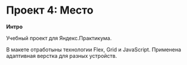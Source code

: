 # Проект 4: Место



**Интро**

Учебный проект для Яндекс.Практикума.


В макете отработыны технологии Flex, Grid и JavaScript.
Применена адаптивная верстка для разных устройств.



